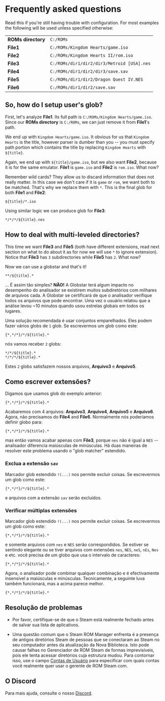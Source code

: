 # Frequently asked questions

Read this if you're still having trouble with configuration. For most examples the following will be used unless specified otherwise:

|                    |                                            |
| ------------------ | ------------------------------------------ |
| **ROMs directory** | `C:/ROMs`                                  |
| **File1**          | `C:/ROMs/Kingdom Hearts/game.iso`          |
| **File2**          | `C:/ROMs/Kingdom Hearts II/rom.iso`        |
| **File3**          | `C:/ROMs/dir1/dir2/dir3/Metroid [USA].nes` |
| **File4**          | `C:/ROMs/dir1/dir2/dir3/save.sav`          |
| **File5**          | `C:/ROMs/dir1/dir2/Dragon Quest IV.NES`    |
| **File6**          | `C:/ROMs/dir1/dir2/save.sav`               |

## So, how do I setup user's glob?

First, let's analyze **File1**. Its full path is `C:/ROMs/Kingdom Hearts/game.iso`. Since our **ROMs directory** is `C:/ROMs`, we can just remove it from **File1**'s path.

We end up with `Kingdom Hearts/game.iso`. It obvious for us that `Kingdom Hearts` is the title, however parser is dumber than you -- you must specify path portion which contains the title by replacing `Kingdom Hearts` with `${title}`.

Again, we end up with `${title}/game.iso`, but we also want **File2**, because it is for the same emulator. **File1** is `game.iso` and **File2** is `rom.iso`. What now?

Remember wild cards? They allow us to discard information that does not really matter. In this case we don't care if it is `game` or `rom`, we want both to be matched. That's why we replace them with `*`. This is the final glob for both **File1** and **File2**:

```
${title}/*.iso
```

Using similar logic we can produce glob for **File3**:

```
*/*/*/${title}.nes
```

## How to deal with multi-leveled directories?

This time we want **File3** and **File5** (both have different extensions, read next section on what to do about it as for now we will use `*` to ignore extension). Notice that **File3** has `3` subdirectories while  **File5** has `2`. What now?

Now we can use a globstar and that's it!
```
**/${title}.*
```
... É assim tão simples? **NÃO!** A Globstar terá algum impacto no desempenho do analisador se existirem muitos subdiretórios com milhares de arquivos cada. A Globstar se certificará de que o analisador verifique todos os arquivos que pode encontrar. Uma vez o usuário relatou que a análise levou ~10 minutos quando usou estrelas globais em todos os lugares.

Uma solução recomendada é usar conjuntos emparelhados. Eles podem fazer vários globs de `1` glob. Se escrevermos um glob como este:

```
{*,*/*}/*/${title}.*
```

nós vamos receber `2` globs:

```
*/*/${title}.*
*/*/*/${title}.*
```

Estes `2` globs satisfazem nossos arquivos, **Arquivo3** e **Arquivo5**.

## Como escrever extensões?

Digamos que usamos glob do exemplo anterior:

```
{*,*/*}/*/${title}.*
```

Acabaremos com 4 arquivos: **Arquivo3**, **Arquivo4**, **Arquivo5** e **Arquivo6**. Agora, não precisamos do **File4** and **File6**. Normalmente nós poderíamos definir globo para:

```
{*,*/*}/*/${title}.*
```

mas então vamos acabar apenas com **File3**, porque `nes` não é igual a `NES` -- analisador diferencia maiúsculas de minúsculas. Há duas maneiras de resolver este problema usando o "glob matcher" estendido.

### Exclua a extensão `sav`

Marcador glob estendido `!(...)` nos permite excluir coisas. Se escrevermos um glob como este:

```
{*,*/*}/*/${title}.*
```

e arquivos com a extensão `sav` serão excluídos.

### Verificar múltiplas extensões

Marcador glob estendido `!(...)` nos permite excluir coisas. Se escrevermos um glob como este:

```
{*,*/*}/*/${title}.*
```

e somente arquivos com `nes` e `NES` serão correspondidos. Se estiver se sentindo elegante ou se tiver arquivos com extensões `nes`, `NES`, `neS`, `nEs`, `Nes` e etc. você precisa de um globo que usa o intervalo de caracteres:

```
{*,*/*}/*/${title}.*
```

Agora, o analisador pode combinar qualquer combinação e é efectivamente insensível a maiúsculas e minúsculas. Tecnicamente, a seguinte luva também funcionará, mas a acima parece melhor.

```
{*,*/*}/*/${title}.*
```

## Resolução de problemas
* Por favor, certifique-se de que o Steam está realmente fechado antes de salvar sua lista de aplicativos.

* Uma questão comum que o Steam ROM Manager enfrenta é a presença de antigos diretórios Steam de pessoas que se conectaram ao Steam no seu computador antes da atualização da Nova Biblioteca. Isto pode causar falhas no Gerenciador de ROM Steam de formas imprevisíveis, pois ele tenta acessar diretórios cuja estrutura mudou. Para contornar isso, use o campo [Contas de Usuário](#user-accounts) para especificar com quais contas você realmente quer usar o gerente de ROM Steam com.

## O Discord

Para mais ajuda, consulte o nosso [Discord](https://discord.gg/bnSVJrz).
